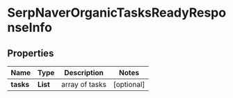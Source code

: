# SerpNaverOrganicTasksReadyResponseInfo


## Properties

| Name | Type | Description | Notes |
|------------ | ------------- | ------------- | -------------|
**tasks** | **List<SerpNaverOrganicTasksReadyTaskInfo>** | array of tasks |[optional]|
